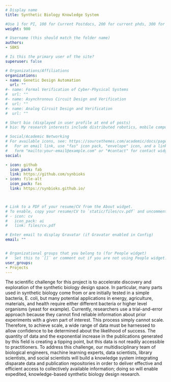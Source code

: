 ```yaml
---
# Display name
title: Synthetic Biology Knowledge System

#Use 1 for PI, 100 for Current Postdocs, 200 for current phds, 300 for current masters, 400 for current undergrads, 800 for alum postdocs, 810 for alum phds, 820 for alum masters, and 830 for alum undergrads
weight: 900

# Username (this should match the folder name)
authors:
- SBKS

# Is this the primary user of the site?
superuser: false

# Organizations/Affiliations
organizations:
- name: Genetic Design Automation
  url: ""
#- name: Formal Verification of Cyber-Physical Systems
#  url: ""
#- name: Asynchronous Circuit Design and Verification
#  url: ""
#- name: Analog Circuit Design and Verification
#  url: ""

# Short bio (displayed in user profile at end of posts)
# bio: My research interests include distributed robotics, mobile computing and programmable matter.

# Social/Academic Networking
# For available icons, see: https://sourcethemes.com/academic/docs/page-builder/#icons
#   For an email link, use "fas" icon pack, "envelope" icon, and a link in the
#   form "mailto:your-email@example.com" or "#contact" for contact widget.
social:

- icon: github
  icon_pack: fab
  link: https://github.com/synbioks
- icon: file-alt
  icon_pack: fas
  link: https://synbioks.github.io/



# Link to a PDF of your resume/CV from the About widget.
# To enable, copy your resume/CV to `static/files/cv.pdf` and uncomment the lines below.
# - icon: cv
#   icon_pack: ai
#   link: files/cv.pdf

# Enter email to display Gravatar (if Gravatar enabled in Config)
email: ""


# Organizational groups that you belong to (for People widget)
#   Set this to `[]` or comment out if you are not using People widget.
user_groups:
- Projects
---
```


The scientific challenge for this project is to accelerate discovery and exploration of the synthetic biology design space. In particular, many parts used in synthetic biology come from or are initially tested in a simple bacteria, E. coli, but many potential applications in energy, agriculture, materials, and health require either different bacteria or higher level organisms (yeast for example). Currently, researchers use a trial-and-error approach because they cannot find reliable information about prior experiments with a given part of interest. This process simply cannot scale. Therefore, to achieve scale, a wide range of data must be harnessed to allow confidence to be determined about the likelihood of success. The quantity of data and the exponential increase in the publications generated by this field is creating a tipping point, but this data is not readily accessible to practitioners. To address this challenge, our multidisciplinary team of biological engineers, machine learning experts, data scientists, library scientists, and social scientists will build a knowledge system integrating disparate data and publication repositories in order to deliver effective and efficient access to collectively available information; doing so will enable expedited, knowledge-based synthetic biology design research.
